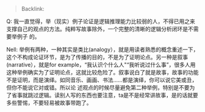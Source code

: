 > Backlink:
 
Q: 我一直觉得，举（现实）例子论证是逻辑推理能力比较弱的人，不得已用之来支撑自己的观点的方法。纯粹写故事除外，一个完整的清晰的逻辑分析闭环是不需要举例子
的。

Nell: 举例有两种，一种其实是类比(analogy），就是用读者熟悉的概念重述一下，这个不构成论证环节，是为了传播的目的，不是为了证明论点。另一种是叙事(narrative），就是for example，“我认识个什么人"“我听说过什么事”，很多人用这种举例确实为了证明论点，这就比较危险了。叙事说白了就是故事，故事的功能不是证明，而是演绎。如同音乐、画画、书法……都是演绎，你可以说它美或丑，但你不能说它对或错。所以论
述观点的时候尽量避免第二种举例，特别是不要为了省事就跳过逻辑。读别人写的东西也要注意，ta是不是经常讲故事，是的话就要多些警惕，不要轻易被故事带跑了。
